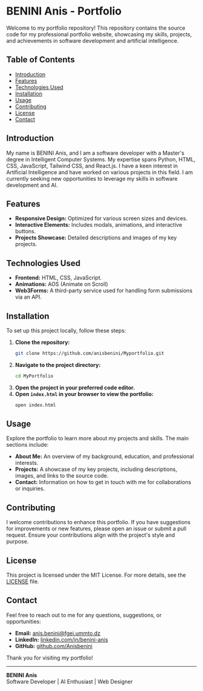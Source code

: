 # BENINI Anis - Portfolio

Welcome to my portfolio repository! This repository contains the source code for my professional portfolio website, showcasing my skills, projects, and achievements in software development and artificial intelligence.

## Table of Contents

- [Introduction](#introduction)
- [Features](#features)
- [Technologies Used](#technologies-used)
- [Installation](#installation)
- [Usage](#usage)
- [Contributing](#contributing)
- [License](#license)
- [Contact](#contact)

## Introduction

My name is BENINI Anis, and I am a software developer with a Master's degree in Intelligent Computer Systems. My expertise spans Python, HTML, CSS, JavaScript, Tailwind CSS, and React.js. I have a keen interest in Artificial Intelligence and have worked on various projects in this field. I am currently seeking new opportunities to leverage my skills in software development and AI.

## Features

- **Responsive Design:** Optimized for various screen sizes and devices.
- **Interactive Elements:** Includes modals, animations, and interactive buttons.
- **Projects Showcase:** Detailed descriptions and images of my key projects.

## Technologies Used

- **Frontend:** HTML, CSS, JavaScript.
- **Animations:** AOS (Animate on Scroll)
- **Web3Forms:** A third-party service used for handling form submissions via an API.


## Installation

To set up this project locally, follow these steps:

1. **Clone the repository:**
    ```bash
    git clone https://github.com/anisbenini/Myportfolio.git
    ```
2. **Navigate to the project directory:**
    ```bash
    cd MyPortfolio
    ```
3. **Open the project in your preferred code editor.**
4. **Open `index.html` in your browser to view the portfolio:**
    ```bash
    open index.html
    ```

## Usage

Explore the portfolio to learn more about my projects and skills. The main sections include:

- **About Me:** An overview of my background, education, and professional interests.
- **Projects:** A showcase of my key projects, including descriptions, images, and links to the source code.
- **Contact:** Information on how to get in touch with me for collaborations or inquiries.

## Contributing

I welcome contributions to enhance this portfolio. If you have suggestions for improvements or new features, please open an issue or submit a pull request. Ensure your contributions align with the project's style and purpose.

## License

This project is licensed under the MIT License. For more details, see the [LICENSE](LICENSE) file.

## Contact

Feel free to reach out to me for any questions, suggestions, or opportunities:

- **Email:** anis.benini@fgei.ummto.dz
- **LinkedIn:** [linkedin.com/in/benini-anis](https://www.linkedin.com/in/anis-benini)
- **GitHub:** [github.com/Anisbenini](https://github.com/anisbenini)

Thank you for visiting my portfolio!

---

**BENINI Anis**  
Software Developer | AI Enthusiast | Web Designer


